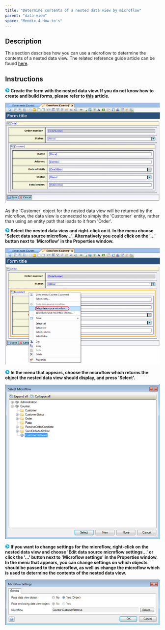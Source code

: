 ```yaml
---
title: "Determine contents of a nested data view by microflow"
parent: "data-view"
space: "Mendix 4 How-to's"
---
```

## Description

This section describes how you can use a microflow to determine the contents of a nested data view. The related reference guide article can be found [here](/refguide4/data-view).

## Instructions

![](attachments/819203/917932.png) **Create the form with the nested data view. If you do not know how to create and build forms, please refer to [this](create-and-build-a-form) article.**

![](attachments/2621455/2752640.png)

As the 'Customer' object for the nested data view will be returned by the microflow, the data view is connected to simply the 'Customer' entity, rather than using an entity path that leads to it from 'Order'.

![](attachments/819203/917932.png) **Select the nested data view and right-click on it. In the menu choose 'Select data source microflow...'. Alternatively you could click on the '...' button next to 'Microflow' in the Properties window.**

![](attachments/2621455/2752641.png)

![](attachments/819203/917932.png) **In the menu that appears, choose the microflow which returns the object the nested data view should display, and press 'Select'.**

![](attachments/2621455/2752642.png)

![](attachments/819203/917932.png) **If you want to change settings for the microflow, right-click on the nested data view and choose 'Edit data source microflow settings...' or click the '...' button next to 'Microflow settings' in the Properties window. In the menu that appears, you can change settings on which objects should be passed to the microflow, as well as change the microflow which is used to determine the contents of the nested data view.**

![](attachments/2621455/2752639.png)
